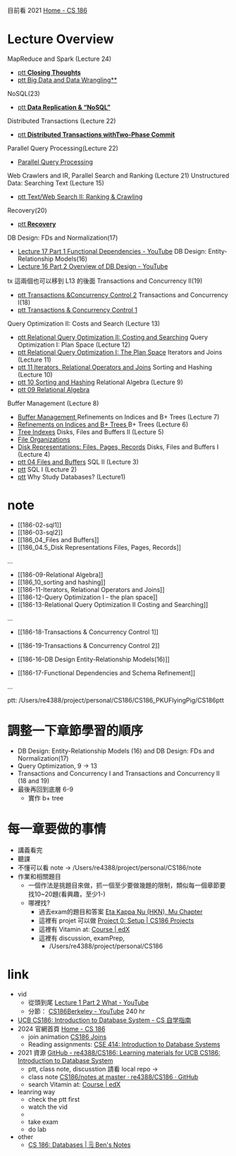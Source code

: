 
目前看 2021
[Home - CS 186](https://cs186berkeley.net/fa20/)


# Lecture Overview
MapReduce and Spark (Lecture 24)
- [ptt **Closing Thoughts**](https://docs.google.com/presentation/d/1PQbQRk3wfkbE2pDt5-V8U-Gt2x8thpb8JrNu-CY47dE/edit#slide=id.p)
- [ptt Big Data and  Data Wrangling**](https://docs.google.com/presentation/d/1Cshc9zt0eqqGnb69uaePv59eBgielJdGtzwgj6ZrF8o/edit#slide=id.p)


NoSQL(23)
- [ptt **Data Replication &  “NoSQL”**](https://docs.google.com/presentation/d/1i7TrnrUqfAjSHbMpZVPeVVCCPlTV4aKAn83UmQth8aE/edit#slide=id.p)



Distributed Transactions (Lecture 22)
- [ptt **Distributed Transactions withTwo-Phase Commit**](https://docs.google.com/presentation/d/1YmyxLB5hDvPaF0Mu4HahyzOYPczY_Qbh7zwGGx1HFpc/edit#slide=id.p)


Parallel Query Processing(Lecture 22)
- [Parallel Query Processing](https://docs.google.com/presentation/d/1C_YqNGNURi8sJe5M9MAn1Cy8BdLZNVa9eXWWQw6nDkM/edit#slide=id.p)


Web Crawlers and IR, Parallel Search and Ranking (Lecture 21)
Unstructured Data: Searching Text (Lecture 15)
- [ptt Text/Web Search II: Ranking & Crawling](https://docs.google.com/presentation/d/1aoVlXAf1TWFfxfGIN6g7wUTXi2Dx6ZEhx5PO3TK3mz8/edit#slide=id.p)

Recovery(20)
- [ ptt **Recovery**](https://docs.google.com/presentation/d/1X9_YgHL1dty3MMcbKPe0CXlrhOF74ipVDwK6XsLWqf8/edit#slide=id.p)

DB Design: FDs and Normalization(17) 
- [Lecture 17 Part 1 Functional Dependencies - YouTube](https://www.youtube.com/watch?v=wJ8UBBItM1Q&list=PLzzVuDSjP25QWJHnE4huuBLLxFlRJ2m70)
DB Design: Entity-Relationship Models(16) 
- [Lecture 16 Part 2 Overview of DB Design - YouTube](https://www.youtube.com/watch?v=LWYU_G6tivQ&list=PLzzVuDSjP25TUuwtIwVRJS3Ol1VYZb859&index=2)




tx 這兩個也可以移到 L13 的後面
Transactions and Concurrency II(19)
- [ptt Transactions &Concurrency Control 2](https://docs.google.com/presentation/d/14VTeRKt4Ug4rDjD7bxiNMPzkQiFMt64yWjq4gThI5SM/edit#slide=id.g2eedb6d3a37_2_50)
Transactions and Concurrency I(18)
- [ptt Transactions & Concurrency Control 1](https://docs.google.com/presentation/d/1mQchUKw6GVh-na3p5nSQEgtN9xJqTaG7AuVVvmds3e8/edit#slide=id.p)


Query Optimization II: Costs and Search (Lecture 13) 
- [ptt Relational Query Optimization II: Costing and Searching](https://docs.google.com/presentation/d/1ZmkSSJEC2dd3W9uTV0e1IQc5IqJR55ux-iJjPUKS0QA/edit#slide=id.p)
Query Optimization I: Plan Space (Lecture 12)
- [ptt Relational Query Optimization I: The Plan Space](https://docs.google.com/presentation/d/1WXiij8chtq0K4i-bHIsGTxGjvAMolGhUXq775xfV-sE/edit#slide=id.g2eeda06bfbd_1_51)
Iterators and Joins (Lecture 11)
- [ptt 11 Iterators, Relational Operators and Joins](https://docs.google.com/presentation/d/1MlTsdiC30xXlxJRjyOgrn_4MJQoQ8o4899Ksjl9mOkI/edit#slide=id.g2eec8ce3e54_1_2329)
Sorting and Hashing (Lecture 10)  
- [ptt 10 Sorting and Hashing](https://docs.google.com/presentation/d/18uOIe0vQYc3WpqDshNGAxNHI2iKAk7QmCazISmL1Z8o/edit#slide=id.p)
Relational Algebra (Lecture 9) 
- [ptt 09 Relational Algebra ](https://docs.google.com/presentation/d/1vzz-NtrF3JPxjkppnJPXxmIE4f2gz94QKWHSoyB9kMM/edit#slide=id.g2eedb989113_2_46)



Buffer Management (Lecture 8)
- [Buffer Management ](https://docs.google.com/presentation/d/1RsAJEL8TMumC6e-drfe7V_85P_t1tTlUkiaveKMGZSg/edit#slide=id.p)
Refinements on Indices and B+ Trees (Lecture 7)
- [Refinements on Indices and B+ Trees ](https://docs.google.com/presentation/d/1ZVsazv90L3OYx5NJnuGQUcQIyC72FGvRKkWViw-j5ZY/edit#slide=id.p)
B+ Trees (Lecture 6)
- [Tree Indexes](https://docs.google.com/presentation/d/1fiVPLZzwDYogClzDwI5SualI4luX4veYA3qrymJqV8s/edit#slide=id.p)
Disks, Files and Buffers II (Lecture 5)
- [File Organizations](https://docs.google.com/presentation/d/1RlNgtIk_X1Ax9a7pxF25do78YfEYl2ZXGfEWZ1AM7vc/edit#slide=id.p)
- [Disk Representations: Files, Pages, Records](https://docs.google.com/presentation/d/1Gox9oEXWBJcYNPeC5NjGhf89JrEBLcWe908o2oEMSi0/edit#slide=id.p)
Disks, Files and Buffers I (Lecture 4)
- [ptt 04 Files and Buffers](https://docs.google.com/presentation/d/1XV7EiqTGuv9ty1IG1T9UA121oWo7UHbM3_PhSoa-hJk/edit#slide=id.p)
SQL II (Lecture 3)
- [ptt](https://docs.google.com/presentation/d/1QMTpaban9o9botdtQcI0rErHLRyLoVMebQbiUtcvBWA/edit#slide=id.p)
SQL I (Lecture 2)
- [ptt](https://docs.google.com/presentation/d/1Ee4Ug-rO8tLKUZXcpBAn8UahPBNn_TeEjhQLe6wkhDM/edit#slide=id.p)
Why Study Databases? (Lecture1)



# note
- [[186-02-sql1]]
- [[186-03-sql2]]
- [[186_04_Files and Buffers]]
- [[186_04.5_Disk Representations Files, Pages, Records]]


 ... 


- [[186-09-Relational Algebra]]
- [[186_10_sorting and hashing]]
- [[186-11-Iterators, Relational Operators and Joins]]
- [[186-12-Query Optimization I - the plan space]]
- [[186-13-Relational Query Optimization II Costing and Searching]]


...

- [[186-18-Transactions & Concurrency Control 1]]
- [[186-19-Transactions & Concurrency Control 2]]



- [[186-16-DB Design Entity-Relationship Models(16)]]
- [[186-17-Functional Dependencies and Schema Refinement]]


...

ptt: /Users/re4388/project/personal/CS186/CS186_PKUFlyingPig/CS186ptt



# 調整一下章節學習的順序
- DB Design: Entity-Relationship Models (16) and DB Design: FDs and Normalization(17)
- Query Optimization, 9 -> 13
- Transactions and Concurrency I and Transactions and Concurrency II (18 and 19)
- 最後再回到底層 6-9
	- 實作 b+ tree


# 每一章要做的事情
- 講義看完
- 聽課
- 不懂可以看 note -> /Users/re4388/project/personal/CS186/note
- 作業和相關題目
	- 一個作法是挑題目來做，抓一個至少要做幾題的限制，類似每一個章節要找10~20題(看興趣，至少1-)
	- 哪裡找? 
		- 過去exam的題目和答案 [Eta Kappa Nu (HKN), Mu Chapter](https://hkn.eecs.berkeley.edu/exams/course/cs/186)
		- 這裡有 projet 可以做 [Project 0: Setup | CS186 Projects](https://cs186.gitbook.io/project/assignments/proj0)
		- 這裡有  Vitamin at: [Course | edX](https://learning.edge.edx.org/course/course-v1:BerkeleyX+CS186+2018_SP/home) 
		- 這裡有 discussion, examPrep,  
			- /Users/re4388/project/personal/CS186


# link
- vid
	- 從頭到尾 [Lecture 1 Part 2 What - YouTube](https://www.youtube.com/watch?v=D_a2DNSEOa8&list=PLYp4IGUhNFmw8USiYMJvCUjZe79fvyYge&index=2)
	- 分節： [CS186Berkeley - YouTube](https://www.youtube.com/@CS186Berkeley/playlists)  240 hr
- [UCB CS186: Introduction to Database System - CS 自学指南](https://csdiy.wiki/%E6%95%B0%E6%8D%AE%E5%BA%93%E7%B3%BB%E7%BB%9F/CS186/#_1)
- 2024 官網首頁 [Home - CS 186](https://cs186berkeley.net/)
	- join animation  [CS186 Joins](https://cs186berkeley.net/resources/join-animations/)
	- Reading assignments:  [CSE 414: Introduction to Database Systems](https://courses.cs.washington.edu/courses/cse414/18sp/calendar/lecturelist.html)
- 2021 資源 [GitHub - re4388/CS186: Learning materials for UCB CS186: Introduction to Database System](https://github.com/re4388/CS186)
	- ptt, class note, discusstion 請看 local repo  -> 
	- class note [CS186/notes at master · re4388/CS186 · GitHub](https://github.com/re4388/CS186/tree/master/notes)
	- search Vitamin at: [Course | edX](https://learning.edge.edx.org/course/course-v1:BerkeleyX+CS186+2018_SP/home)
- leanring way
	- check the ptt first
	- watch the vid
	- 
	- take exam
	- do lab
- other 
	- [CS 186: Databases | 🗒️ Ben's Notes](https://notes.bencuan.me/cs186/)

